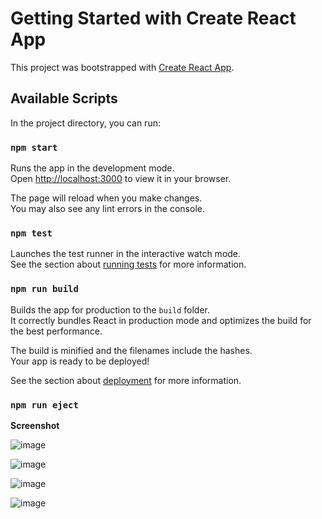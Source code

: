 # Getting Started with Create React App

This project was bootstrapped with [Create React App](https://github.com/facebook/create-react-app).

## Available Scripts

In the project directory, you can run:

### `npm start`

Runs the app in the development mode.\
Open [http://localhost:3000](http://localhost:3000) to view it in your browser.

The page will reload when you make changes.\
You may also see any lint errors in the console.

### `npm test`

Launches the test runner in the interactive watch mode.\
See the section about [running tests](https://facebook.github.io/create-react-app/docs/running-tests) for more information.

### `npm run build`

Builds the app for production to the `build` folder.\
It correctly bundles React in production mode and optimizes the build for the best performance.

The build is minified and the filenames include the hashes.\
Your app is ready to be deployed!

See the section about [deployment](https://facebook.github.io/create-react-app/docs/deployment) for more information.

### `npm run eject`

**Screenshot**

![image](https://user-images.githubusercontent.com/59939891/168521843-5f2defc2-83c8-4f6d-a7d4-474929fdf0d7.png)

![image](https://user-images.githubusercontent.com/59939891/168521871-1535da62-f79e-4e44-aa62-1284ffb36113.png)

![image](https://user-images.githubusercontent.com/59939891/168521895-8558bbaa-5e18-43e2-ade8-24ab7f4f416f.png)

![image](https://user-images.githubusercontent.com/59939891/168521934-aee28f74-7290-4d25-bbb3-a6a067c4a08d.png)



